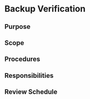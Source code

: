 # Backup Verification

## Purpose

## Scope

## Procedures

## Responsibilities

## Review Schedule

